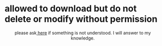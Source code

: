 <h1>allowed to download but do not delete or modify without permission</h1>
<p align="center">please ask<a href="https://github.com/faizH3/newbie/discussions"> here</a> if something is not understood. I will answer to my knowledge.</p>
